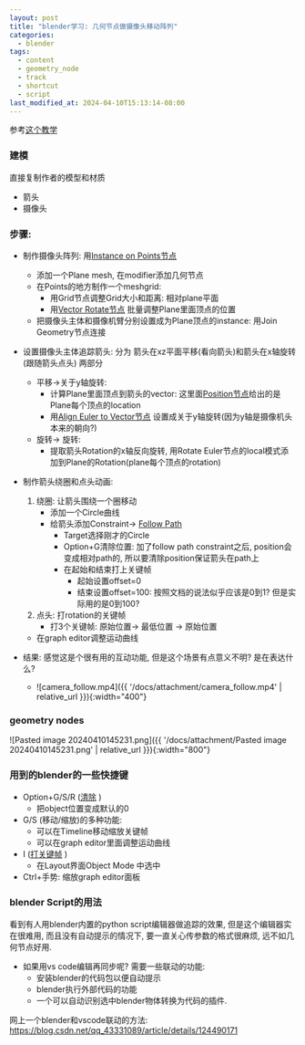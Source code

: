```yaml
---
layout: post
title: "blender学习: 几何节点做摄像头移动阵列"
categories:
  - blender
tags:
  - content
  - geometry_node
  - track
  - shortcut
  - script
last_modified_at: 2024-04-10T15:13:14-08:00
---
```


参考[这个教学](https://www.bilibili.com/video/BV1t5411v7b1/)

### 建模

直接复制作者的模型和材质
- 箭头
- 摄像头

### 步骤: 

-  制作摄像头阵列: 用[Instance on Points节点](https://docs.blender.org/manual/en/latest/modeling/geometry_nodes/instances/instance_on_points.html#)
	- 添加一个Plane mesh, 在modifier添加几何节点
	- 在Points的地方制作一个meshgrid:
		- 用Grid节点调整Grid大小和距离: 相对plane平面
		- 用[Vector Rotate节点](https://docs.blender.org/manual/en/latest/render/shader_nodes/vector/vector_rotate.html#) 批量调整Plane里面顶点的位置
	- 把摄像头主体和摄像机臂分别设置成为Plane顶点的instance: 用Join Geometry节点连接
- 设置摄像头主体追踪箭头: 分为 箭头在xz平面平移(看向箭头)和箭头在x轴旋转(跟随箭头点头) 两部分
	- 平移->关于y轴旋转:
		- 计算Plane里面顶点到箭头的vector: 这里面[Position节点](https://docs.blender.org/manual/en/latest/modeling/geometry_nodes/geometry/read/position.html)给出的是Plane每个顶点的location
		- 用[Align Euler to Vector节点](https://docs.blender.org/manual/en/latest/modeling/geometry_nodes/utilities/rotation/align_euler_to_vector.html) 设置成关于y轴旋转(因为y轴是摄像机头本来的朝向?)
	- 旋转-> 旋转:
		- 提取箭头Rotation的x轴反向旋转, 用Rotate Euler节点的local模式添加到Plane的Rotation(plane每个顶点的rotation)
- 制作箭头绕圈和点头动画: 
	1. 绕圈: 让箭头围绕一个圈移动
		- 添加一个Circle曲线
		- 给箭头添加Constraint-> [Follow Path](https://docs.blender.org/manual/en/4.1/animation/constraints/relationship/follow_path.html)
			- Target选择刚才的Circle
			- Option+G清除位置: 加了follow path constraint之后, position会变成相对path的, 所以要清除position保证箭头在path上
			- 在起始和结束打上关键帧
				- 起始设置offset=0
				- 结束设置offset=100: 按照文档的说法似乎应该是0到1? 但是实际用的是0到100?
	2. 点头: 打rotation的关键帧
		- 打3个关键帧: 原始位置-> 最低位置 -> 原始位置
	- 在graph editor调整运动曲线

- 结果: 感觉这是个很有用的互动功能, 但是这个场景有点意义不明? 是在表达什么?
	- ![camera_follow.mp4]({{ '/docs/attachment/camera_follow.mp4' | relative_url }}){:width="400"} 

### geometry nodes

![Pasted image 20240410145231.png]({{ '/docs/attachment/Pasted image 20240410145231.png' | relative_url }}){:width="800"} 
### 用到的blender的一些快捷键

- Option+G/S/R ([清除](https://docs.blender.org/manual/en/latest/scene_layout/object/editing/clear.html#) )
	- 把object位置变成默认的0
- G/S (移动/缩放)的多种功能:
	- 可以在Timeline移动缩放关键帧
	- 可以在graph editor里面调整运动曲线
- I ([打关键帧](https://docs.blender.org/manual/en/latest/animation/keyframes/editing.html#insert-keyframe) )
	- 在Layout界面Object Mode 中选中
- Ctrl+手势: 缩放graph editor面板


### blender Script的用法

看到有人用blender内置的python script编辑器做追踪的效果, 但是这个编辑器实在很难用, 而且没有自动提示的情况下, 要一直关心传参数的格式很麻烦, 远不如几何节点好用. 
- 如果用vs code编辑再同步呢? 需要一些联动的功能:
	- 安装blender的代码包以便自动提示
	- blender执行外部代码的功能
	- 一个可以自动识别选中blender物体转换为代码的插件.

网上一个blender和vscode联动的方法: https://blog.csdn.net/qq_43331089/article/details/124490171
